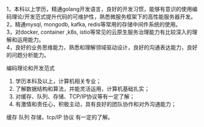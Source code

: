 1，本科以上学历，精通golang开发语言，良好的开发习惯，能够有意识的使用编码理论/开发范式提升代码的可维护性，熟悉微服务框架下的高性能服务器开发。  
2，精通mysql, mongodb, kafka, redis等常用的存储中间件系统的使用。  
3，对docker, container ,k8s, istio等常见的云原生服务治理能力有比较深入的理解和运用能力。  
4，良好的业务思维能力，熟悉和理解领域驱动设计，良好的沟通表达能力，良好的问题分析能力。

编码理论和开发范式



1. 学历本科及以上，计算机相关专业；  
2. 了解数据结构和算法，并能灵活运用，计算机基础扎实；  
3. 对缓存、队列、存储、TCP/IP协议等有一定了解；  
4. 有激情和责任心，积极主动，具有良好的团队协作和对外沟通能力；

缓存 队列 存储，tcp/IP 协议 有一定的了解。
